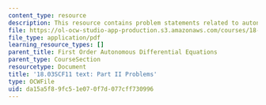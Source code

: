 ```yaml
---
content_type: resource
description: This resource contains problem statements related to autonomous equations.
file: https://ol-ocw-studio-app-production.s3.amazonaws.com/courses/18-03sc-differential-equations-fall-2011/da15a5f89fc51e070f7d077cff730996_MIT18_03SCF11_ps3_II_s10q.pdf
file_type: application/pdf
learning_resource_types: []
parent_title: First Order Autonomous Differential Equations
parent_type: CourseSection
resourcetype: Document
title: '18.03SCF11 text: Part II Problems'
type: OCWFile
uid: da15a5f8-9fc5-1e07-0f7d-077cff730996
---
```

